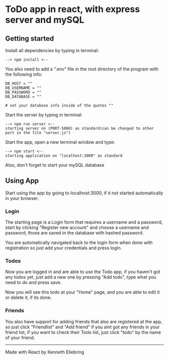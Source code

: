 # ToDo app in react, with express server and mySQL

## Getting started

Install all dependencies by typing in terminal:

```
--> npm install <--
```

You also need to add a ".env" file in the root directory of the program with the following info:

```
DB_HOST = ""
DB_USERNAME = ""
DB_PASSWORD = ""
DB_DATABASE = ""

# set your database info inside of the quotes ""
```

Start the server by typing in terminal:

```
--> npm run server <--
starting server on (PORT-5000) as standard(can be changed to other port in the file "server.js")
```

Start the app, open a new terminal window and type:

```
--> npm start <--
starting application on "localhost:3000" as standard
```

Also, don't forget to start your mySQL database

## Using App

Start using the app by going to localhost:3000, if it not started automatically in your browser.

### Login

The starting page is a Login form that requires a username and a password, start by clicking "Register new account" and choose a username and password, those are saved in the database with hashed password.

You are automatically navigated back to the login form when done with registration so just add your credentials and press login.

### Todos

Now you are logged in and are able to use the Todo app, if you haven't got any todos yet, just add a new one by pressing "Add todo", type what you need to do and press save.

Now you will see this todo at your "Home" page, and you are able to edit it or delete it, if its done.

### Friends

You also have support for adding friends that also are registered at the app, so just click "Friendlist" and "Add friend" if you aint got any friends in your friend list, if you want to check their Todo list, just click "todo" by the name of your friend.

---

Made with React by Kenneth Ellebring
